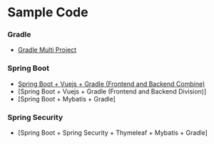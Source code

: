 Sample Code
=========

### Gradle
* [Gradle Multi Project](https://github.com/bkjeon1614/java-example-code/tree/master/sample-multi-module)

### Spring Boot
* [Spring Boot + Vuejs + Gradle (Frontend and Backend Combine)](https://github.com/bkjeon1614/java-example-code/tree/master/spring-boot-vuejs)
* [Spring Boot + Vuejs + Gradle (Frontend and Backend Division)]
* [Spring Boot + Mybatis + Gradle]

### Spring Security
* [Spring Boot + Spring Security + Thymeleaf + Mybatis + Gradle]
